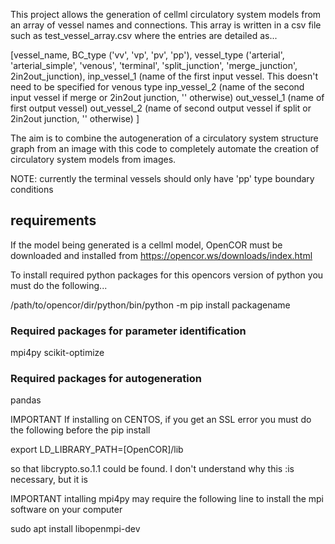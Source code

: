 This project allows the generation of cellml circulatory system models from an array of vessel names and connections. 
This array is written in a csv file such as test_vessel_array.csv where the entries are detailed as...


[vessel_name,
BC_type             ('vv', 'vp', 'pv', 'pp'),
vessel_type         ('arterial', 'arterial_simple', 'venous', 'terminal', 'split_junction', 'merge_junction', 2in2out_junction),
inp_vessel_1        (name of the first input vessel. This doesn't need to be specified for venous type
inp_vessel_2        (name of the second input vessel if merge or 2in2out junction, '' otherwise)
out_vessel_1        (name of first output vessel)
out_vessel_2        (name of second output vessel if split or 2in2out junction, '' otherwise)
]

The aim is to combine the autogeneration of a circulatory system structure graph from an image with this code to
completely automate the creation of circulatory system models from images.

NOTE: currently the terminal vessels should only have 'pp' type boundary conditions

## requirements  

If the model being generated is a cellml model, OpenCOR must be downloaded 
and installed from https://opencor.ws/downloads/index.html  

To install required python packages for this opencors version of python
you must do the following...  

/path/to/opencor/dir/python/bin/python -m pip install packagename

### Required packages for parameter identification
mpi4py
scikit-optimize

### Required packages for autogeneration
pandas

IMPORTANT If installing on CENTOS, if you get an SSL error you must do the following before the pip install

export LD_LIBRARY_PATH=[OpenCOR]/lib

so that libcrypto.so.1.1 could be
found. I don't understand why this :is necessary, but it is

IMPORTANT intalling mpi4py may require the following line 
to install the mpi software on your computer

sudo apt install libopenmpi-dev
